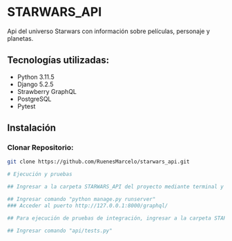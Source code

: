 # STARWARS_API

Api del universo Starwars con información sobre películas, personaje y planetas. 

## Tecnologías utilizadas:

- Python 3.11.5
- Django 5.2.5
- Strawberry GraphQL
- PostgreSQL
- Pytest

## Instalación 

### Clonar Repositorio:

```bash
git clone https://github.com/RuenesMarcelo/starwars_api.git

# Ejecución y pruebas

## Ingresar a la carpeta STARWARS_API del proyecto mediante terminal y para su ejecución:

## Ingresar comando "python manage.py runserver"
### Acceder al puerto http://127.0.0.1:8000/graphql/

## Para ejecución de pruebas de integración, ingresar a la carpeta STARWARS_API del proyecto mediante terminal y parasu ejecución:

## Ingresar comando "api/tests.py"
